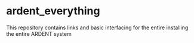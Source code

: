 # ardent_everything
This repository contains links and basic interfacing for the entire installing the entire ARDENT system
